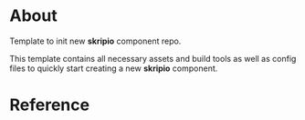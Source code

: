 # About
Template to init new **skripio** component repo. 

This template contains all necessary assets and build tools as well as config files to quickly start creating a new **skripio** component.

# Reference
